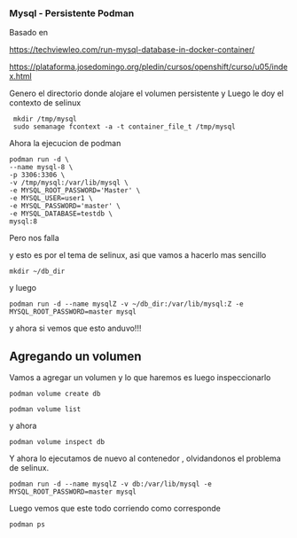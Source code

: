 ### Mysql - Persistente Podman

Basado en 

https://techviewleo.com/run-mysql-database-in-docker-container/

https://plataforma.josedomingo.org/pledin/cursos/openshift/curso/u05/index.html



Genero el directorio donde alojare el volumen persistente y Luego le doy el contexto de selinux

```
 mkdir /tmp/mysql
 sudo semanage fcontext -a -t container_file_t /tmp/mysql
```

Ahora la ejecucion de podman

```
podman run -d \
--name mysql-8 \
-p 3306:3306 \
-v /tmp/mysql:/var/lib/mysql \
-e MYSQL_ROOT_PASSWORD='Master' \
-e MYSQL_USER=user1 \
-e MYSQL_PASSWORD='master' \
-e MYSQL_DATABASE=testdb \
mysql:8

```

Pero nos falla


y esto es por el tema de selinux, asi que vamos a hacerlo mas sencillo

```
mkdir ~/db_dir
```

y luego 

```
podman run -d --name mysqlZ -v ~/db_dir:/var/lib/mysql:Z -e MYSQL_ROOT_PASSWORD=master mysql
```

y ahora si vemos que esto anduvo!!!



## Agregando un volumen 


Vamos a agregar un volumen y lo que haremos es luego inspeccionarlo


```
podman volume create db
```

```
podman volume list
```

y ahora

```
podman volume inspect db
```


Y ahora lo ejecutamos de nuevo al contenedor , olvidandonos el problema de selinux.


```
podman run -d --name mysqlZ -v db:/var/lib/mysql -e MYSQL_ROOT_PASSWORD=master mysql
```


Luego vemos que este todo corriendo como corresponde

```
podman ps
```

